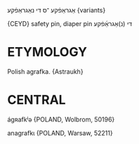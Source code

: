 אַגראַפֿקע
־ס
די
נאַגראַפֿקע {variants}             

{CEYD}
safety pin, diaper pin די (נ)אַגראַ֜פֿקע

ETYMOLOGY
===========
Polish agrafka.
{Astraukh}

CENTRAL
========

ágʀafkʲə {POLAND, Wolbrom, 50196}

anagrafkɩ {POLAND, Warsaw, 52211}